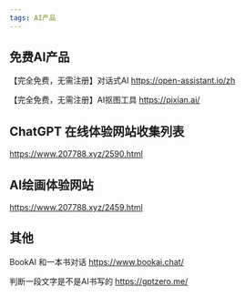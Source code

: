 ```yaml
---
tags: AI产品
---
```


## 免费AI产品

【完全免费，无需注册】对话式AI https://open-assistant.io/zh

【完全免费，无需注册】AI抠图工具 https://pixian.ai/


## ChatGPT 在线体验网站收集列表

https://www.207788.xyz/2590.html

## AI绘画体验网站

https://www.207788.xyz/2459.html

## 其他

BookAI 和一本书对话 https://www.bookai.chat/

判断一段文字是不是AI书写的 https://gptzero.me/

